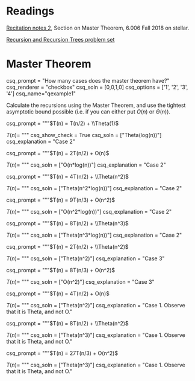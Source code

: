 # Readings 
[Recitation notes 2](https://learning-modules.mit.edu/service/materials/groups/238004/files/e32bf8b0-6f52-4813-af38-5b1664dda1eb/link?errorRedirect=%2Fmaterials%2Findex.html&download=true), Section on Master Theorem, 6.006 Fall 2018 on stellar.

[Recursion and Recursion Trees problem set](https://s092.xvm.mit.edu/IAP19/PS/PS02)

# Master Theorem

<question multiplechoice>
csq_prompt = "How many cases does the master theorem have?"
csq_renderer = "checkbox"
csq_soln = [0,0,1,0]
csq_options =  ['1',
'2',
'3',
'4']
csq_name="qexample1"
</question>

Calculate the recursions using the Master Theorem, and use the tightest asymptotic bound possible (i.e. if you can either put $O(n)$ or $\Theta(n)$).

<question expression>
csq_prompt = """$T(n) = T(n/2) + \\Theta(1)$

$T(n) =$ """
csq_show_check = True
csq_soln = ["Theta(log(n))"]
csq_explanation = "Case 2"
</question>

<question expression>
csq_prompt = """$T(n) = 2T(n/2) + O(n)$

$T(n) =$ """
csq_soln = ["O(n*log(n))"]
csq_explanation = "Case 2"
</question>

<question expression>
csq_prompt = """$T(n) = 4T(n/2) + \\Theta(n^2)$

$T(n) =$ """
csq_soln = ["Theta(n^2*log(n))"]
csq_explanation = "Case 2"
</question>


<question expression>
csq_prompt = """$T(n) = 9T(n/3) + O(n^2)$

$T(n) =$ """
csq_soln = ["O(n^2*log(n))"]
csq_explanation = "Case 2"
</question>

<question expression>
csq_prompt = """$T(n) = 8T(n/2) + \\Theta(n^3)$

$T(n) =$ """
csq_soln = ["Theta(n^3*log(n))"]
csq_explanation = "Case 2"
</question>




<question expression>
csq_prompt = """$T(n) = 2T(n/2) + \\Theta(n^2)$

$T(n) =$ """
csq_soln = ["Theta(n^2)"]
csq_explanation = "Case 3"
</question>


<question expression>
csq_prompt = """$T(n) = 8T(n/3) + O(n^2)$

$T(n) =$ """
csq_soln = ["O(n^2)"]
csq_explanation = "Case 3"
</question>

<question expression>
csq_prompt = """$T(n) = 4T(n/2) + O(n)$

$T(n) =$ """
csq_soln = ["Theta(n^2)"]
csq_explanation = "Case 1. Observe that it is Theta, and not O."
</question>

<question expression>
csq_prompt = """$T(n) = 8T(n/2) + \\Theta(n^2)$

$T(n) =$ """
csq_soln = ["Theta(n^3)"]
csq_explanation = "Case 1. Observe that it is Theta, and not O."
</question>


<question expression>
csq_prompt = """$T(n) = 27T(n/3) + O(n^2)$

$T(n) =$ """
csq_soln = ["Theta(n^3)"]
csq_explanation = "Case 1. Observe that it is Theta, and not O."
</question>

